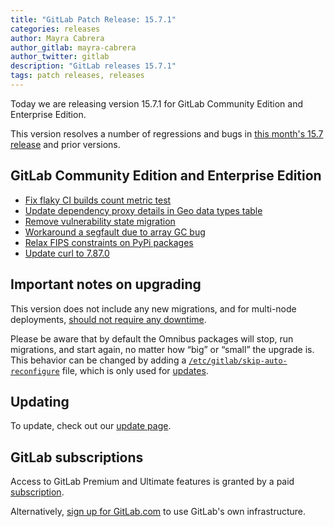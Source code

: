 ```yaml
---
title: "GitLab Patch Release: 15.7.1"
categories: releases
author: Mayra Cabrera
author_gitlab: mayra-cabrera
author_twitter: gitlab
description: "GitLab releases 15.7.1"
tags: patch releases, releases
---
```


<!-- For detailed instructions on how to complete this, please see https://gitlab.com/gitlab-org/release/docs/blob/master/general/patch/blog-post.md -->

Today we are releasing version 15.7.1 for GitLab Community Edition and Enterprise Edition.

This version resolves a number of regressions and bugs in
[this month's 15.7 release](/releases/2022/12/22/gitlab-15-7-released/) and
prior versions.

## GitLab Community Edition and Enterprise Edition

<!--
- [Description](GitLab MR LINK)
- [Description](GitLab MR LINK)
-->

* [Fix flaky CI builds count metric test](https://gitlab.com/gitlab-org/gitlab/-/merge_requests/107505)
* [Update dependency proxy details in Geo data types table](https://gitlab.com/gitlab-org/gitlab/-/merge_requests/107641)
* [Remove vulnerability state migration](https://gitlab.com/gitlab-org/gitlab/-/merge_requests/107689)
* [Workaround a segfault due to array GC bug](https://gitlab.com/gitlab-org/gitlab/-/merge_requests/107706)
* [Relax FIPS constraints on PyPi packages](https://gitlab.com/gitlab-org/gitlab/-/merge_requests/107773)
* [Update curl to 7.87.0](https://gitlab.com/gitlab-org/omnibus-gitlab/-/merge_requests/6589)
<!-- {{ MERGE_REQUEST_LIST }} -->

## Important notes on upgrading

This version does not include any new migrations, and for multi-node deployments, [should not require any downtime](https://docs.gitlab.com/ee/update/#upgrading-without-downtime).

Please be aware that by default the Omnibus packages will stop, run migrations,
and start again, no matter how “big” or “small” the upgrade is. This behavior
can be changed by adding a [`/etc/gitlab/skip-auto-reconfigure`](http://docs.gitlab.com/omnibus/update/README.html) file,
which is only used for [updates](https://docs.gitlab.com/omnibus/update/README.html).

## Updating

To update, check out our [update page](/update/).

## GitLab subscriptions

Access to GitLab Premium and Ultimate features is granted by a paid [subscription](/pricing/).

Alternatively, [sign up for GitLab.com](https://gitlab.com/users/sign_in)
to use GitLab's own infrastructure.
